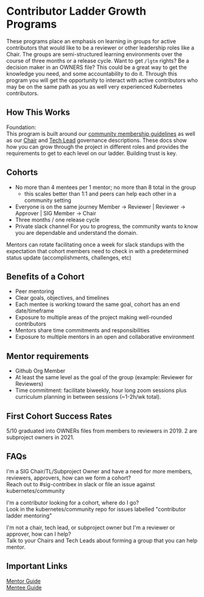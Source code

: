 # Contributor Ladder Growth Programs
  
These programs place an emphasis on learning in groups for active contributors
that would like to be a reviewer or other leadership roles like a Chair. The 
groups are semi-structured learning environments over the course of three
months or a release cycle. Want to get `/lgtm` rights? Be a decision maker in an
 OWNERS file? This could be a great way to get the knowledge you need, and some 
 accountability to do it. Through this program you will get the opportunity to 
 interact with active contributors who may be on the same path as you as well 
 very experienced Kubernetes contributors.

## How This Works
Foundation:  
This program is built around our [community membership guidelines] as well as 
our [Chair] and [Tech Lead] governance descriptions.
These docs show how you can grow through the project in different roles and
provides the requirements to get to each level on our ladder. Building trust is 
key.

## Cohorts
- No more than 4 mentees per 1 mentor; no more than 8 total in the group
  - this scales better than 1:1 and peers can help each other in a community
  setting
- Everyone is on the same journey 
Member -> Reviewer | Reviewer -> Approver | SIG Member -> Chair
- Three months / one release cycle 
- Private slack channel
 For you to progress, the community wants to know you are dependable and 
 understand the domain.

Mentors can rotate facilitating once a week for slack standups with the 
expectation that cohort members need to check in with a predetermined status 
update (accomplishments, challenges, etc)  

## Benefits of a Cohort
* Peer mentoring  
* Clear goals, objectives, and timelines  
* Each mentee is working toward the same goal, cohort has an end date/timeframe  
* Exposure to multiple areas of the project making well-rounded contributors  
* Mentors share time commitments and responsibilities  
* Exposure to multiple mentors in an open and collaborative environment
 

## Mentor requirements  
- Github Org Member
- At least the same level as the goal of the group (example: Reviewer for 
Reviewers) 
- Time commitment: facilitate biweekly, hour long zoom sessions plus curriculum 
planning in between sessions (~1-2h/wk total).

## First Cohort Success Rates
5/10 graduated into OWNERs files from members to reviewers in 2019. 2 are
subproject owners in 2021.  

## FAQs
I'm a SIG Chair/TL/Subproject Owner and have a need for more members, reviewers,
approvers, how can we form a cohort?  
Reach out to #sig-contribex in slack or file an issue against 
kubernetes/community 

I'm a contributor looking for a cohort, where do I go?  
Look in the kubernetes/community repo for issues labelled "contributor ladder
mentoring" 

I'm not a chair, tech lead, or subproject owner but I'm a reviewer or approver,
how can I help?  
Talk to your Chairs and Tech Leads about forming a group that you can help 
mentor.  


## Important Links
[Mentor Guide]  
[Mentee Guide]

[Mentee Guide]: /mentoring/group-mentee-guide.md
[Mentoring/Contributor Info Form]: https://goo.gl/forms/SHWAiZ9Ih1qwuJbs1
[Mentor Guide]: /mentoring/mentor-guide.md
[community membership guidelines]: /community-membership.md
[Chair]: https://github.com/kubernetes/community/blob/master/committee-steering/governance/sig-governance.md#chair
[Tech Lead]: https://github.com/kubernetes/community/blob/master/contributors/chairs-and-techleads/technical-lead.md
